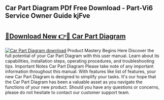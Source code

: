 ## Car Part Diagram PDf Free Download - Part-Vi6 Service Owner Guide kjFve

# <h2><a href="http://dfkbjmu.blite.top/?on=Car+Part+Diagram">🔗Download New 👉🔴 Car Part Diagram</a></h2>

[![Car Part Diagram download](https://i.imgur.com/lujVjoI.png)](http://dfkbjmu.blite.top/?on=Car+Part+Diagram)
Product Mastery Begins Here Discover the full potential of your Car Part Diagram with this user manual. Learn about its capabilities, installation steps, operating procedures, and troubleshooting tips. Important Notes Car Part Diagram Please take note of any important information throughout this manual. With features like list of features, your new Car Part Diagram is designed to simplify your tasks. It's our hope that the Car Part Diagram has been a valuable asset as you navigate the functions of your new product. Should you have any questions or concerns, please do not hesitate to contact our customer support team.
